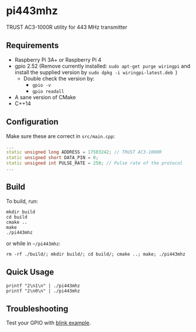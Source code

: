 # pi443mhz

TRUST AC3-1000R utility for 443 MHz transmitter 

## Requirements

- Raspberry Pi 3A+ or Raspberry Pi 4
- gpio 2.52 (Remove currently installed: `sudo apt-get purge wiringpi` and install the supplied version by `sudo dpkg -i wiringpi-latest.deb `)
  - Double check the version by:
     - `gpio -v`
     - `gpio readall`
- A sane version of CMake
- C++14
     
## Configuration

Make sure these are correct in `src/main.cpp`:

```cpp
...
static unsigned long ADDRESS = 17503242; // TRUST AC3-1000R
static unsigned short DATA_PIN = 0;
static unsigned int PULSE_RATE = 250; // Pulse rate of the protocol
...
```


## Build

To build, run:

```
mkdir build
cd build
cmake ..
make
./pi443mhz
```
or while in `~/pi443mhz`:

```
rm -rf ./build/; mkdir build/; cd build/; cmake ..; make; ./pi443mhz
```

## Quick Usage

```
printf "2\n1\n" | ./pi443mhz
printf "2\n0\n" | ./pi443mhz
```

## Troubleshooting

Test your GPIO with [blink example](http://wiringpi.com/examples/blink/).
